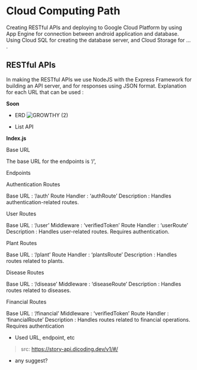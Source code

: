 # Cloud Computing Path

Creating RESTful APIs and deploying to Google Cloud Platform by using App Engine for connection between android application and database. Using Cloud SQL for creating the database server, and Cloud Storage for ... .

## RESTful APIs
In making the RESTful APIs we use NodeJS with the Express Framework for building an API server, and for responses using JSON format.
Explanation for each URL that can be used :

**Soon**
- ERD
![GROWTHY (2)](https://github.com/Capstone-Projecto/main-growthy/assets/117957014/88d56d95-fe24-42a2-9bfa-efeb73c37899)


- List API

**Index.js**

Base URL

The base URL for the endpoints is ‘/’,

Endpoints 

Authentication Routes

Base URL	 : ‘/auth’
Route Handler	 : ‘authRoute’
Description	 : Handles authentication-related routes.

User Routes

Base URL	: ‘/user’
Middleware	: ‘verifiedToken’
Route Handler   : ‘userRoute’
Description        : Handles user-related routes. Requires authentication.

Plant Routes 

Base URL	: ‘/plant’
Route Handler	: ‘plantsRoute’
Description	: Handles routes related to plants. 

Disease Routes 

Base URL	: ‘/disease’
Middleware	: ‘diseaseRoute’
Description	: Handles routes related to diseases. 

Financial Routes

Base URL	: ‘/financial’
Middleware	: ‘verifiedToken’
Route Handler   : ‘financialRoute’
Description	: Handles routes related to financial operations. Requires authentication


- Used URL, endpoint, etc 
> src: https://story-api.dicoding.dev/v1/#/
- any suggest?
